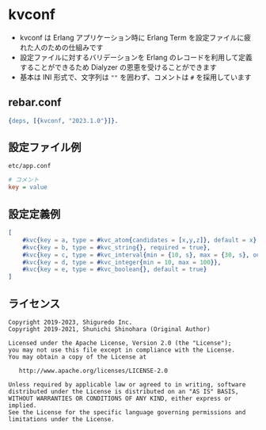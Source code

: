 # kvconf

- kvconf は Erlang アプリケーション時に Erlang Term を設定ファイルに疲れた人のための仕組みです
- 設定ファイルに対するバリデーションを Erlang のレコードを利用して定義することができるため Dialyzer の恩恵を受けることができます
- 基本は INI 形式で、文字列は `""` を囲わず、コメントは `#` を採用しています

## rebar.conf

```erlang
{deps, [{kvconf, "2023.1.0"}]}.
```

## 設定ファイル例

```
etc/app.conf
```

```ini
# コメント
key = value
```

## 設定定義例

```erlang
[
    #kvc{key = a, type = #kvc_atom{candidates = [x,y,z]}, default = x},
    #kvc{key = b, type = #kvc_string{}, required = true},
    #kvc{key = c, type = #kvc_interval{min = {10, s}, max = {30, s}, out_time_unit = millisecond}, deafult = {20, s}},
    #kvc{key = d, type = #kvc_integer{min = 10, max = 100}},
    #kvc{key = e, type = #kvc_boolean{}, default = true}
]
```

## ライセンス

```
Copyright 2019-2023, Shiguredo Inc.
Copyright 2019-2021, Shunichi Shinohara (Original Author)

Licensed under the Apache License, Version 2.0 (the "License");
you may not use this file except in compliance with the License.
You may obtain a copy of the License at

   http://www.apache.org/licenses/LICENSE-2.0

Unless required by applicable law or agreed to in writing, software
distributed under the License is distributed on an "AS IS" BASIS,
WITHOUT WARRANTIES OR CONDITIONS OF ANY KIND, either express or implied.
See the License for the specific language governing permissions and
limitations under the License.
```
